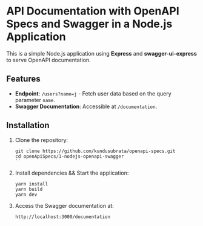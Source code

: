 
# API Documentation with OpenAPI Specs and Swagger in a Node.js Application

This is a simple Node.js application using **Express** and **swagger-ui-express** to serve OpenAPI documentation. 

## Features
- **Endpoint**: `/users?name=j` - Fetch user data based on the query parameter `name`.
- **Swagger Documentation**: Accessible at `/documentation`.

## Installation

1. Clone the repository:
   ```
   git clone https://github.com/kundusubrata/openapi-specs.git
   cd openApiSpecs/1-nodejs-openapi-swagger
   ``
   
2. Install dependencies && Start the application:
	```
	yarn install 
	yarn build
	yarn dev
	```
4. Access the Swagger documentation at:
	```
	http://localhost:3000/documentation
	``` 


